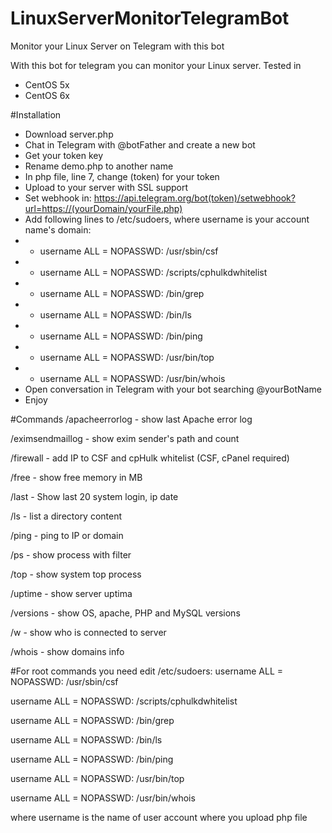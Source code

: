 # LinuxServerMonitorTelegramBot
Monitor your Linux Server on Telegram with this bot

With this bot for telegram you can monitor your Linux server.
Tested in 
- CentOS 5x
- CentOS 6x

#Installation
- Download server.php
- Chat in Telegram with @botFather and create a new bot
- Get your token key
- Rename demo.php to another name
- In php file, line 7, change (token) for your token
- Upload to your server with SSL support
- Set webhook in: https://api.telegram.org/bot(token)/setwebhook?url=https://(yourDomain/yourFile.php)
- Add following lines to /etc/sudoers, where username is your account name's domain:
- - username  ALL = NOPASSWD: /usr/sbin/csf
- - username  ALL = NOPASSWD: /scripts/cphulkdwhitelist
- - username  ALL = NOPASSWD: /bin/grep
- - username  ALL = NOPASSWD: /bin/ls
- - username  ALL = NOPASSWD: /bin/ping
- - username  ALL = NOPASSWD: /usr/bin/top
- - username  ALL = NOPASSWD: /usr/bin/whois
- Open conversation in Telegram with your bot searching @yourBotName
- Enjoy

#Commands
/apacheerrorlog - show last Apache error log

/eximsendmaillog - show exim sender's path and count

/firewall - add IP to CSF and cpHulk whitelist (CSF, cPanel required)

/free - show free memory in MB

/last - Show last 20 system login, ip date

/ls - list a directory content

/ping - ping to IP or domain

/ps - show process with filter

/top - show system top process

/uptime - show server uptima

/versions - show OS, apache, PHP and MySQL versions

/w - show who is connected to server

/whois - show domains info

#For root commands you need edit /etc/sudoers:
username  ALL = NOPASSWD: /usr/sbin/csf

username  ALL = NOPASSWD: /scripts/cphulkdwhitelist

username  ALL = NOPASSWD: /bin/grep

username  ALL = NOPASSWD: /bin/ls

username  ALL = NOPASSWD: /bin/ping

username  ALL = NOPASSWD: /usr/bin/top

username  ALL = NOPASSWD: /usr/bin/whois

where username is the name of user account where you upload php file
